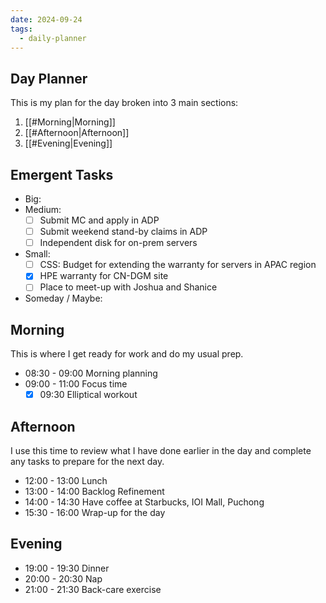 ```yaml
---
date: 2024-09-24
tags:
  - daily-planner
---
```

## Day Planner
This is my plan for the day broken into 3 main sections:
1. [[#Morning|Morning]]
2. [[#Afternoon|Afternoon]]
3. [[#Evening|Evening]]

## Emergent Tasks
- Big:
- Medium:
	- [ ] Submit MC and apply in ADP
	- [ ] Submit weekend stand-by claims in ADP
	- [ ] Independent disk for on-prem servers
- Small:
	- [ ] CSS: Budget for extending the warranty for servers in APAC region
	- [x] HPE warranty for CN-DGM site
	- [ ] Place to meet-up with Joshua and Shanice
- Someday / Maybe:

## Morning
This is where I get ready for work and do my usual prep.
- 08:30 - 09:00   Morning planning
- 09:00 - 11:00   Focus time
	- [x] 09:30   Elliptical workout

## Afternoon
I use this time to review what I have done earlier in the day and complete any tasks to prepare for the next day.
- 12:00 - 13:00   Lunch
- 13:00 - 14:00   Backlog Refinement
- 14:00 - 14:30   Have coffee at Starbucks, IOI Mall, Puchong
- 15:30 - 16:00   Wrap-up for the day

## Evening
- 19:00 - 19:30   Dinner
- 20:00 - 20:30   Nap
- 21:00 - 21:30   Back-care exercise